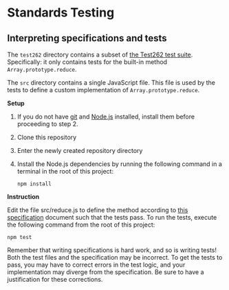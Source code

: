 # Standards Testing

## Interpreting specifications and tests

The `test262` directory contains a subset of [the Test262 test
suite](https://github.com/tc39/test262).  Specifically: it only contains tests
for the built-in method `Array.prototype.reduce`.

The `src` directory contains a single JavaScript file. This file is used by the
tests to define a custom implementation of `Array.prototype.reduce`.

**Setup**

1. If you do not have [git](https://git-scm.com/) and [Node.js](https://nodejs.org/) installed, install them before proceeding to step 2.
2. Clone this repository
3. Enter the newly created repository directory
3. Install the Node.js dependencies by running the following command in a
   terminal in the root of this project:

       npm install


**Instruction**

Edit the file src/reduce.js to define the method according to [this
specification](https://bocoup.github.io/emca595/#sec-array.prototype.reduce) document such that the tests
pass. To run the tests, execute the following command from the root of this
project:

    npm test

Remember that writing specifications is hard work, and so is writing tests!
Both the test files and the specification may be incorrect. To get the tests to
pass, you may have to correct errors in the test logic, and your implementation
may diverge from the specification. Be sure to have a justification for these
corrections.
